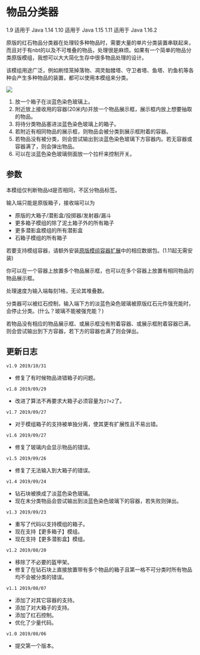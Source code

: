 # 物品分类器

1.9 适用于 Java 1.14
1.10 适用于 Java 1.15
1.11 适用于 Java 1.16.2

原版的红石物品分类器在处理较多种物品时，需要大量的单片分类装置串联起来，而且对于有nbt的以及不可堆叠的物品，处理很是麻烦。如果有一个简单的物品分类原版模组，我想可以大大简化生存中很多物品处理的设计。

该模组用途广泛，例如刷怪笼掉落物、凋灵骷髅塔、守卫者塔、鱼塔、钓鱼机等各种会产生多种物品的装置，都可以使用本模组来分类。

![](https://attachment.mcbbs.net/forum/201909/24/173303j9h2ugphzuppgt9z.png)

1. 放一个箱子在淡蓝色染色玻璃上。
2. 附近放上接收用的容器(20米内)并放一个物品展示框，展示框内放上想要抽取的物品。
3. 将待分类物品塞进淡蓝色染色玻璃上的箱子。
4. 若附近有相同物品的展示框，则物品会被分类到展示框附着的容器。
5. 若物品没有被分类，则会尝试输出到淡蓝色染色玻璃下方容器内。若无容器或容器满了，则会弹出物品。
6. 可以在淡蓝色染色玻璃侧面放一个拉杆来控制开关。

## 参数

本模组仅判断物品id是否相同，不区分物品标签。

输入端只能是原版箱子，接收端可以为
+ 原版的大箱子/潜影盒/投掷器/发射器/漏斗
+ 更多箱子模组的除了泥土箱子外的所有箱子
+ 更多潜影盒模组的所有潜影盒
+ 石箱子模组的所有箱子

若要支持模组容器，请额外安装[原版模组容器扩展](https://github.com/ruhuasiyu/CraftingPlusPlus/tree/master/other_datapacks/原版模组容器扩展)中的相应数据包。(1.11起无需安装)

你可以在一个容器上放置多个物品展示框，也可以在多个容器上放置有相同物品的物品展示框。

处理速度为输入端每刻1格，无论其堆叠数。

分类器可以被红石控制，输入端下方的淡蓝色染色玻璃被原版红石元件强充能时，会停止分类。(什么？玻璃不能被强充能？)

若物品没有相应的物品展示框、或展示框没有附着容器、或展示框附着容器已满，则会尝试输出到下方容器，若下方的容器也满了则会弹出。


## 更新日志
`v1.9 2019/10/31`
+ 修复了有时候物品进错箱子的问题。

`v1.8 2019/09/29`
+ 改进了算法不再要求大箱子必须容量为`27×2`了。

`v1.7 2019/09/27`
+ 对于模组箱子的支持被单独分离，使其更有扩展性且不易出错。

`v1.6 2019/09/27`
+ 修复了玻璃内会显示物品的错误。

`v1.5 2019/09/26`
+ 修复了无法输入到大箱子的错误。

`v1.4 2019/09/24`
+ 钻石块被换成了淡蓝色染色玻璃。
+ 现在未分类物品会尝试输出到淡蓝色染色玻璃下的容器，若失败则弹出。

`v1.3 2019/09/23`
+ 重写了代码以支持模组的箱子。
+ 现在支持【更多箱子】模组。
+ 现在支持【更多潜影盒】模组。

`v1.2 2019/08/20`
+ 移除了不必要的盔甲架。
+ 修复了在钻石块上直接放置带有多个物品的箱子且第一格不可分类时所有物品均不会被分类的错误。

`v1.1 2019/08/07`
+ 添加了对其它容器的支持。
+ 添加了对大箱子的支持。
+ 添加了红石控制。
+ 优化了少量代码。

`v1.0 2019/08/06`
+ 提交第一个版本。